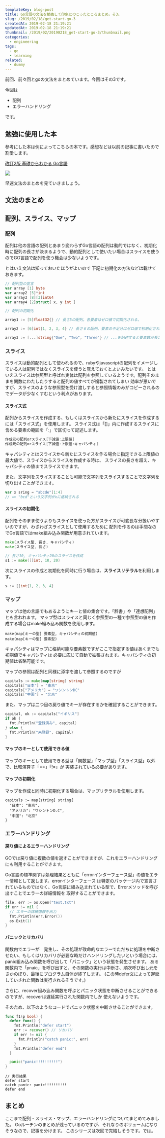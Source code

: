 ```yaml
---
templateKey: blog-post
title: Go言語の文法を勉強して印象にのこったところまとめ。そ3。
slug: /2019/02/18/get-start-go-3
createdAt: 2019-02-18 21:19:21
updatedAt: 2019-02-18 21:19:21
thumbnail: /2019/02/20190218_get-start-go-3/thumbnail.png
categories:
  - engineering
tags:
  - go
  - learning
related:
  - dummy
---
```



前回、前々回とgoの文法をまとめています。今回はその3です。

今回は

* 配列
* エラーハンドリング

です。


## 勉強に使用した本

参考にした本は例によってこちらの本です。感想などは以前の記事に書いたので割愛します。

[改訂2版 基礎からわかる Go言語](https://amzn.to/2CA6kaU)

<a href="https://www.amazon.co.jp/%E6%94%B9%E8%A8%822%E7%89%88-%E5%9F%BA%E7%A4%8E%E3%81%8B%E3%82%89%E3%82%8F%E3%81%8B%E3%82%8B-Go%E8%A8%80%E8%AA%9E-%E5%8F%A4%E5%B7%9D-%E6%98%87/dp/4863541783/ref=as_li_ss_il?ie=UTF8&qid=1548033254&sr=8-1&keywords=%E5%9F%BA%E7%A4%8E%E3%81%8B%E3%82%89%E3%82%8F%E3%81%8B%E3%82%8BGo&linkCode=li2&tag=llg01-22&linkId=e8ed2f069df15a718c5cb35e0bc33965&language=ja_JP" target="_blank"><img border="0" src="//ws-fe.amazon-adsystem.com/widgets/q?_encoding=UTF8&ASIN=4863541783&Format=_SL160_&ID=AsinImage&MarketPlace=JP&ServiceVersion=20070822&WS=1&tag=llg01-22&language=ja_JP" ></a><img src="https://ir-jp.amazon-adsystem.com/e/ir?t=llg01-22&language=ja_JP&l=li2&o=9&a=4863541783" width="1" height="1" border="0" alt="" style="border:none !important; margin:0px !important;" />

早速文法のまとめを見ていきましょう。

<div class="adsense"></div>

## 文法のまとめ

## 配列、スライス、マップ

### 配列

配列は他の言語の配列とあまり変わらずGo言語の配列は動的ではなく、初期化時に配列の長さが決まるようで、動的配列として使いたい場合はスライスを使うのでGO言語で配列を使う機会は少ないようです。

とはいえ文法は知っておいたほうがよいので
下記に初期化の方法などは載せておきます。

```go
// 配列型の宣言
var array [1] byte
var array2 [5]*int
var array3 [8][3]int64
var array4 [2]struct{ x, y int ]
```

```go
// 配列の初期化

array1 := [5]float32{} // 長さ5の配列。各要素はゼロ値で初期化される。

array2 := [6]int{1, 2, 3, 4} // 長さ６の配列。要素の不足分はゼロ値で初期化される。

array3 := [...]string{"One", "Two", "Three"} // ...を記述すると要素数が長さとしてしようされる。
```


### スライス

スライスは動的配列として使われるので、rubyやjavascriptの配列をイメージしている人は配列ではなくスライスを使うと覚えておくとよいみたいです。
とはいえスライスは参照型と呼ばれ実体は配列を参照しているようです。配列そのままを関数にわたしたりすると配列の値すべてが複製されてしまい
効率が悪いですが、スライスのような参照型を受け渡しすると参照情報のみがコピーされるのでデータが少なくすむという利点があります。


#### スライス式

配列からスライスを作成する、もしくはスライスから新たにスライスを作成するには「スライス式」を使用します。
スライス式は「[]」内に作成するスライスに含める要素の範囲を「:」で区切って記述します。

```go
作成元の配列orスライス[下減値:上限値]
作成元の配列orスライス[下減値:上限値:キャパシティ]
```

キャパシティとはスライスから新たにスライスを作る場合に指定できる上限値の最大値で、スライスからスライスを作成する時は、
スライスの長さを超え、キャパシティの値までスライスできます。

また、文字列をスライスすることも可能で文字列をスライスすることで文字列を切り出すことができます。

```go
var x sring = "abcde"[1:4]
// => "bcd"という文字列がxに格納される
```

#### スライスの初期化

配列をそのまま使うよりもスライスを使った方がスライスが可変長な分扱いやすいのですが、わざわざスライスとして使用するために
配列を作るのは手間なのでGo言語ではmake組み込み関数が用意されています。

```go
make(スライス型, 長さ, キャパシティ)
make(スライス型, 長さ)
```

```go
// 長さ10, キャパシティ20のスライスを作成
s1 := make([]int, 10, 20)
```

次にスライスの作成と初期化を同時に行う場合は、**スライスリテラル**を利用します。

```go
s := []int{1, 2, 3, 4}
```

### マップ

マップは他の言語でもあるようにキーと値の集合です。「辞書」や「連想配列」とも言われます。
マップ型はスライスと同じく参照型の一種で参照型の値を作成する場合はmake組み込み関数を使用します。

```
make(map[キーの型] 要素型, キャパシティの初期値)
make(map[キーの型] 要素型)
```

キャパシティはマップに格納可能な要素数ですがここで指定する値はあくまでも初期値でキャパシティは
必要に応じて自動で拡張されます。キャパシティの初期値は省略可能です。

マップの参照は配列と同様に添字を渡して参照するのですが

```go
capitals := make(map[string] string)
capitals["日本"] = "東京"
capitals["アメリカ"] = "ワシントンDC"
capitals["中国"] = "北京"
```

また、マップは二つ目の戻り値でキーが存在するかを確認することができます。

```go
capital, ok := capitals["イギリス"]
if ok {
  fmt.Println("登録済み", capital)
} else {
  fmt.Println("未登録", capital)
}
```

#### マップのキーとして使用できる値

マップのキーとして使用できる型は「関数型」「マップ型」「スライス型」以外で、比較演算子「==」「!=」が
実装されている必要があります。

#### マップの初期化

マップを作成と同時に初期化する場合は、マップリテラルを使用します。

```
capitals := map[string] string{
  "日本": "東京",
  "アメリカ": "ワシントンD.C",
  "中国": "北京"
}
```



### エラーハンドリング


#### 戻り値によるエラーハンドリング

GOでは戻り値に複数の値を返すことができますが、これをエラーハンドリングにも利用することができます。

Go言語の標準関すは処理結果とともに「errorインターフェース型」の値をエラー情報として返します。errorインターフェース
は特定のパッケージ内で宣言されているものではなく、Go言語に組み込まれている型で、Errorメソッドを呼び出すことでエラーの詳細情報を
取得することができます。


```go
file, err := os.Open("text.txt")
if err != nil {
  // エラーの詳細情報を出力
  fmt.Println(err.Error())
  os.Exit(1)
}

```

#### パニックとリカバリ


関数内でエラーが　発生し、その処理が致命的なエラーでただちに処理を中断させたい、もしくはリカバリが必要な時だけハンドリングしたいという場合には、
panic組み込み関数を呼び出して「パニック」という状態を発生させます。
ある関数内で「pnaic」を呼び出すと、その関数の実行は中断さ、順次呼び出し元をさかのぼり、最後にプログラム自体が終了します。
(この時defer文によって遅延していされた関数は実行されるそうです。)

さらに、recover組み込み関数を呼ぶとパニック状態を中断させることができるのですが、recoverは遅延実行された関数内でしか
使えないようです。

そのため、以下のようなコードでパニック状態を中断させることができます。

```go
func f1(p bool) {
  defer func() {
    fmt.Println("defer start")
    err := recover() // リカバリ
    if err != nil {
      fmt.Println("catch panic:", err)
    }
    fmt.Println("defer end")
  }

  panic("panic!!!!!!!!!!")
}
```

```
// 実行結果
defer start
catch panic: panic!!!!!!!!!!
defer end
```

## まとめ

ここまで配列・スライス・マップ、エラーハンドリングについてまとめてみました。
Goルーチンのまとめが残っているのですが、それなりのボリュームになりそうなので、記事を分けます。
このシリーズは次回で完結しそうです。では。
